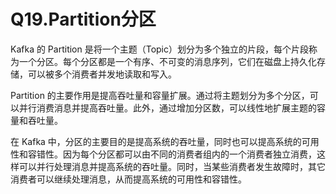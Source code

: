 # Q19.Partition分区

Kafka 的 Partition 是将一个主题（Topic）划分为多个独立的片段，每个片段称为一个分区。每个分区都是一个有序、不可变的消息序列，它们在磁盘上持久化存储，可以被多个消费者并发地读取和写入。

Partition 的主要作用是提高吞吐量和容量扩展。通过将主题划分为多个分区，可以并行消费消息并提高吞吐量。此外，通过增加分区数，可以线性地扩展主题的容量和吞吐量。

在 Kafka 中，分区的主要目的是提高系统的吞吐量，同时也可以提高系统的可用性和容错性。因为每个分区都可以由不同的消费者组内的一个消费者独立消费，这样可以并行处理消息并提高系统的吞吐量。同时，当某些消费者发生故障时，其它消费者可以继续处理消息，从而提高系统的可用性和容错性。